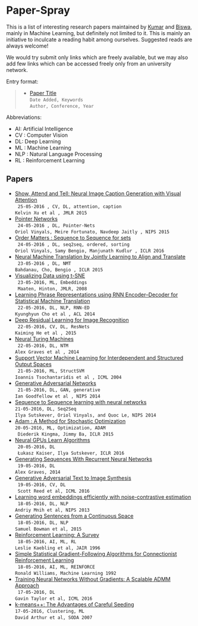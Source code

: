 # Paper-Spray

This is a list of interesting research papers maintained by [Kumar](https://github.com/kumarkrishna) and [Biswa](https://github.com/biswajitsc), mainly in Machine Learning, but definitely not limited to it. This is mainly an initiative to inculcate a reading habit among ourselves. Suggested reads are always welcome!

We would try submit only links which are freely available, but we may also add few links which can be accessed freely only from an university network.

Entry format:
> * [Paper Title](Link)  
> ```Date Added, Keywords```  
> ```Author, Conference, Year```  

Abbreviations:
* AI: Artificial Intelligence
* CV : Computer Vision
* DL: Deep Learning
* ML : Machine Learning
* NLP : Natural Language Processing
* RL : Reinforcement Learning

<!---
Instructions:
* Add new papers at the top.
* For each entry add two or more spaces at the end of line 1 to enter a newline.

CLI for adding papers :
* Add ```$paperspraypath``` as environment variable for path to the github repository.
```sh
export paperspraypath=/path/to/github/repository
```
* Add an alias to .bashrc / .bash_profile to directly add papers from any folder through terminal :D .
```sh
alias spray-papers="bash $paperspraypath/scripts/add_papers.sh"
```
 * Use ```spray-papers``` as terminal command.
-->


## Papers
* [Show, Attend and Tell: Neural Image Caption Generation with Visual Attention](http://arxiv.org/abs/1502.03044)  
``` 25-05-2016 , CV, DL, attention, caption```  
```Kelvin Xu et al , JMLR 2015 ```  
* [Pointer Networks](https://papers.nips.cc/paper/5866-pointer-networks.pdf)  
``` 24-05-2016 , DL, Pointer-Nets```  
```Oriol Vinyals, Meire Fortunato, Navdeep Jaitly , NIPS 2015 ```  
* [Order Matters : Sequence to Sequence for sets](http://arxiv.org/pdf/1511.06391v3.pdf)  
``` 24-05-2016 , DL, seq2seq, ordered, sorting```  
```Oriol Vinyals, Samy Bengio, Manjunath Kudlur , ICLR 2016 ```  
* [Neural Machine Translation by Jointly Learning to Align and Translate](http://arxiv.org/pdf/1409.0473.pdf)  
``` 23-05-2016 , DL, NMT```  
```Bahdanau, Cho, Bengio , ICLR 2015 ```  
* [Visualizing Data using t-SNE](http://www.cs.toronto.edu/~hinton/absps/tsne.pdf)  
``` 23-05-2016, ML, Embeddings```  
``` Maaten, Hinton, JMLR, 2008```  
* [Learning Phrase Representations using RNN Encoder–Decoder for Statistical Machine Translation](http://arxiv.org/pdf/1406.1078v3.pdf)  
``` 22-05-2016, DL, NLP, RNN-ED```  
```Kyunghyun Cho et al , ACL 2014 ```  
* [Deep Residual Learning for Image Recognition](https://arxiv.org/pdf/1512.03385v1.pdf)  
``` 22-05-2016, CV, DL, ResNets```  
```Kaiming He et al , 2015 ```  
* [Neural Turing Machines](https://arxiv.org/pdf/1410.5401v2.pdf)  
``` 22-05-2016, DL, NTM```  
```Alex Graves et al , 2014  ```  
* [Support Vector Machine Learning for Interdependent and Structured Output Spaces](http://machinelearning.org/proceedings/icml2004/papers/76.pdf)  
``` 21-05-2016, ML, StructSVM```  
```Ioannis Tsochantaridis et al , ICML 2004 ```  
* [Generative Adversarial Networks](http://arxiv.org/abs/1406.2661)  
``` 21-05-2016, DL, GAN, generative```  
```Ian Goodfellow et al , NIPS 2014 ```  
* [Sequence to Sequence learning with neural networks](http://arxiv.org/pdf/1409.3215.pdf)  
``` 21-05-2016, DL, Seq2Seq ```  
``` Ilya Sutskever, Oriol Vinyals, and Quoc Le, NIPS 2014 ```   
* [Adam : A Method for Stochastic Optimization](https://arxiv.org/pdf/1412.6980.pdf)  
``` 20-05-2016, ML, Optimization, ADAM ```  
``` Diederik Kingma, Jimmy Ba, ICLR 2015```  
* [Neural GPUs Learn Algorithms](http://arxiv.org/pdf/1511.08228v3.pdf)  
``` 20-05-2016, DL```  
``` Łukasz Kaiser, Ilya Sutskever, ICLR 2016```  
* [Generating Sequences With Recurrent Neural Networks](http://arxiv.org/pdf/1308.0850v5.pdf)  
``` 19-05-2016, DL```  
``` Alex Graves, 2014 ```  
* [Generative Adversarial Text to Image Synthesis](http://arxiv.org/pdf/1605.05396v1.pdf)  
``` 19-05-2016, CV, DL```  
```  Scott Reed et al, ICML 2016 ```  
* [Learning word embeddings efficiently with noise-contrastive estimation](https://papers.nips.cc/paper/5165-learning-word-embeddings-efficiently-with-noise-contrastive-estimation.pdf)  
``` 18-05-2016, DL, NLP```  
``` Andriy Mnih et al, NIPS 2013 ```  
* [Generating Sentences from a Continuous Space](http://arxiv.org/pdf/1511.06349v4.pdf)  
``` 18-05-2016, DL, NLP```  
``` Samuel Bowman et al, 2015 ```    
* [Reinforcement Learning: A Survey](https://www.jair.org/media/301/live-301-1562-jair.pdf)  
``` 18-05-2016, AI, ML, RL```  
``` Leslie Kaebling et al, JAIR 1996 ```  
* [Simple Statistical Gradient-Following Algorithms for Connectionist Reinforcement Learning](http://www-anw.cs.umass.edu/~barto/courses/cs687/williams92simple.pdf)  
``` 18-05-2016, AI, ML, REINFORCE```  
``` Ronald Williams, Machine Learning 1992 ```  
* [Training Neural Networks Without Gradients: A Scalable ADMM Approach](http://arxiv.org/pdf/1605.02026.pdf)  
``` 17-05-2016, DL```  
``` Gavin Taylor et al, ICML 2016 ```  
* [k-means++: The Advantages of Careful Seeding](http://ilpubs.stanford.edu:8090/778/1/2006-13.pdf)  
``` 17-05-2016, Clustering, ML ```  
``` David Arthur et al, SODA 2007 ```  
